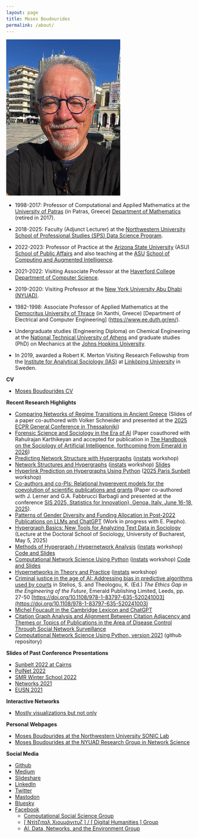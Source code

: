 ```yaml
---
layout: page
title: Moses Boudourides
permalink: /about/
---
```

![](images/MAB_Patrasso_22October2024.jpg)

* 1998-2017: Professor of Computational and Applied Mathematics at the [University of Patras](https://www.upatras.gr/en/) (in Patras, Greece) [Department of Mathematics](https://thalis.math.upatras.gr/~mboudour/) (retired in 2017).

* 2018-2025: Faculty (Adjunct Lecturer) at the [Northwestern University School of Professional Studies (SPS) Data Science Program](https://sps.northwestern.edu/masters/data-science/faculty.php).

* 2022-2023: Professor of Practice at the [Arizona State University](https://www.asu.edu/) (ASU) [School of Public Affairs](https://spa.asu.edu/) and also teaching at the [ASU](https://www.asu.edu/) [School of Computing and Augmented Intelligence](https://scai.engineering.asu.edu/).

* 2021-2022: Visiting Associate Professor at the [Haverford College](https://www.haverford.edu/) [Department of Computer Science](https://www.haverford.edu/computer-science). 

* 2019-2020: Visiting Professor at the [New York University Abu Dhabi (NYUAD)](https://nyuad.nyu.edu/en/). 

* 1982-1998: Associate Professor of Applied Mathematics at the [Democritus University of Thrace](https://duth.gr/en/Home) (in Xanthi, Greece) [Department of Electrical and Computer Engineering] (https://www.ee.duth.gr/en/). 

* Undergraduate studies (Engineering Diploma) on Chemical Engineering at the [National Technical University of Athens](https://www.ntua.gr/en/) and graduate studies (PhD) on Mechanics at the [Johns Hopkins University](https://www.jhu.edu/).

* In 2019, awarded a Robert K. Merton Visiting Research Fellowship from the [Institute for Analytical Sociology (IAS)](https://liu.se/en/organisation/liu/iei/ias) at [Linköping University](https://liu.se/en) in Sweden.

**CV**
* [Moses Boudourides CV](https://www.dropbox.com/scl/fi/6noub0iof5gkumuczwabz/Boudourides_CV_Nov2024.pdf?rlkey=6nwq2y5uiztfhxcqc9aapxs4h&st=mz4xjevn&dl=0)

<!-- 
* [Moses Boudourides Teaching Experience](https://github.com/mboudour/var/blob/master/Teaching%26Research/Boudourides%20Teaching%20Experience.pdf)
* [Moses Boudourides Ongoing Research](https://github.com/mboudour/var/blob/master/Teaching%26Research/Boudourides_ongoing_research.pdf)
* [Moses Boudourides Research Interests](https://github.com/mboudour/var/blob/master/Teaching%26Research/Boudourides%20Research%20Interests.pdf) 
-->

**Recent Research Highlights**
* [Comparing Networks of Regime Transitions in Ancient Greece](https://www.dropbox.com/scl/fi/vjbe9gqwahxhhjg8kuerp/Schneider-Boudourides_slides_AncientGreekRegimeTransitions.pdf?rlkey=ugf92x943z1cxvkusxniak6j8&st=0uwoms4d&dl=0) (Slides of a paper co-authored with Volker Schneider and presented at the [2025 ECPR General Conference in Thessaloniki](https://ecpr.eu/GeneralConference))
* [Forensic Science and Sociology in the Era of AI](https://www.dropbox.com/scl/fi/atwpi0qrj8t25fiofvivw/Karthikeyan-Boudourides_ForensicScience-SociologyInTheEraOfAI_draft.pdf?rlkey=z32w65j1242ps2zvpcikkuecu&st=zf9bdahj&dl=0) (Paper coauthored with Rahulrajan Karthikeyan and accepted for publication in [The Handbook on the Sociology of Artificial Intelligence, forthcoming from Emerald in 2026](https://www.ohio.edu/news/2024/09/call-papers-new-publication-focused-societal-impact-ai))
* [Predicting Network Structure with Hypergraphs](https://instats.org/seminar/predicting-network-structure-with-hyperg) ([instats](https://instats.org/) workshop)
* [Network Structures and Hypergraphs]([https://instats.org/seminar/predicting-network-structure-with-hyperg](https://instats.org/seminar/network-structures-and-hypergraphs-free)) ([instats](https://instats.org/) workshop) [Slides](https://www.dropbox.com/scl/fi/oaltohie64s7ozr1nlr9j/Boudourides_slides_NetworkStructures-Hypergraphs.pdf?rlkey=b2tmhxet2lw9ovz8en1ff69q2&st=arc8poho&dl=0)
* [Hyperlink Prediction on Hypergraphs Using Python](https://github.com/mboudour/hyperlink_prediction) ([2025 Paris Sunbelt](https://sunbelt2025.org/workshops/) workshop)
* [Co-authors and co-PIs: Relational hyperevent models for the coevolution of scientific publications and grants](https://github.com/mboudour/var/blob/master/LernerFabbrucci%26Boudourides_Co-Authors%26Co-PIs_RelationalHypereventModelsForTheCoevolutionOfScientificPublications%26Grants_SIS2025.pdf) (Paper co-authored with J. Lerner and G.A. Fabbrucci Barbagli and presented at the conference [SIS 2025, Statistics for Innovation}, Genoa, Italy, June 16-18, 2025](https://sis2025.sis-statistica.it/)).
* [Patterns of Gender Diversity and Funding Allocation in Post-2022 Publications on LLMs and ChatGPT](https://github.com/mboudour/var/blob/master/Boudourides%26Piepho_PatternsOfGender%26FundingDiversityInPost-2022PublicationsInOnLLMs%26ChatGPT_report.pdf) (Work in progress with E. Piepho).
* [Hypergraph Basics: New Tools for Analyzing Text Data in Sociology](https://www.dropbox.com/scl/fi/5xaoy9ht695tmx62jm6st/Boudourides_slides_Bucharest_Hypergraphs-Sociology.pdf?rlkey=5xc6j406ocsjizok7p068wi0h&st=t8bjpwsj&dl=0) (Lecture at the Doctoral School of Sociology, University of Bucharest, May 5, 2025)
* [Methods of Hypergraph / Hypernetwork Analysis](https://instats.org/seminar/methods-of-hypergraph-hypernetwork-analy) ([instats](https://instats.org/) workshop) [Code and Slides](https://github.com/mboudour/var/tree/master/Key%20Methods%20of%20Hypergraph%20Analysis%20Seminars)
* [Computational Network Science Using Python](https://instats.org/seminar/computational-network-science-using-pyth2) ([instats](https://instats.org/) workshop) [Code and Slides](https://github.com/mboudour/var/tree/master/Computational%20Network%20Science%20Using%20Python)
* [Hypernetworks in Theory and Practice](https://instats.org/seminar/hypernetworks-in-theory-and-practice) ([instats](https://instats.org/) workshop)
* [Criminal justice in the age of AI: Addressing bias in predictive algorithms used by courts](https://github.com/mboudour/var/blob/master/Boudourides_etal_CrimeJusticeInTheAgeOfAI_Draft_15Nov2023.pdf) in Stelios, S. and Theologou, K. (Ed.) *The Ethics Gap in the Engineering of the Future*, Emerald Publishing Limited, Leeds, pp. 27-50 [https://doi.org/10.1108/978-1-83797-635-520241003](https://doi.org/10.1108/978-1-83797-635-520241003)
* [Michel Foucault in the Cambridge Lexicon and ChatGPT](https://medium.com/@mosabou/michel-foucault-in-the-cambridge-lexicon-and-chatgpt-996bb09892e0)  <!-- * [Sunbelt 2023 Workshop: Data Collection and Network Analysis of Temporal Citation Data using the Dimensions research database](https://www.insna.org/data-collection-and-network-analysis-of-temporal-citation-data-using-the-dimensions-research-database) -->
* [Citation Graph Analysis and Alignment Between Citation Adjacency and Themes or Topics of Publications in the Area of Disease Control Through Social Network Surveillance](https://link.springer.com/content/pdf/10.1007/978-3-031-07869-9_5.pdf)
* [Computational Network Science Using Python, version 2021](https://github.com/mboudour/var/tree/master/Computational%20Network%20Science%20Using%20Python) (github repository)
  <!-- [Python-based Computational Social Network Analysis](https://nbviewer.jupyter.org/github/mboudour/var/tree/master/CompSocialNetworkAnalysis/) -->

**Slides of Past Conference Presentations**
* [Sunbelt 2022 at Cairns](https://github.com/mboudour/var/blob/master/Boudourides_Slides_ApiciusRecipes_Sunbelt2022.pdf)
* [PolNet 2022](https://github.com/mboudour/var/blob/master/Lobue%26Boudourides_PolNet2022_Slides.pdf)
* [SMR Winter School 2022](https://github.com/mboudour/var/blob/master/Boudourides_TriadicEffectsInSocialNetworks.pdf)
* [Networks 2021](https://drive.google.com/drive/folders/1mq4Oo3RG6FGPRMtESC-e9BiADypsTGUM?usp=sharing)
* [EUSN 2021](https://github.com/mboudour/var/blob/master/CNAG.pdf)

**Interactive Networks**
* [Mostly visualizations but not only](https://mboudour.github.io/var/index.html)

**Personal Webpages**
* [Moses Boudourides at the Northwestern University SONIC Lab](https://sonic.northwestern.edu/home/people/affiliated-faculty/moses-boudourides/)
* [Moses Boudourides at the NYUAD Research Group in Network Science](https://sites.google.com/nyu.edu/rgns/members)

**Social Media**
* [Github](https://github.com/mboudour)
* [Medium](https://medium.com/@mosabou)
* [Slideshare](https://www.slideshare.net/MosesBoudourides)
* [LinkedIn](https://www.linkedin.com/in/moses-boudourides-24aba121/)
* [Twitter](https://twitter.com/mosabou)
* [Mastodon](https://sciences.social/@mosabou)
* [Bluesky](https://bsky.app/@mosabou)
* [Facebook](https://www.facebook.com/moses.boudourides)
  - [Computational Social Science Group](https://www.facebook.com/groups/523771471380181/)
  - [[ Ντίτζιταλ Χιουμάνιτυζ ] / [ Digital Humanities ] Group](https://www.facebook.com/groups/1960653647501516/)
  - [AI, Data, Networks, and the Environment Group](https://www.facebook.com/groups/925927650775110/)  <!-- - [Python programming Group](https://www.facebook.com/groups/452410538247509/) -->

